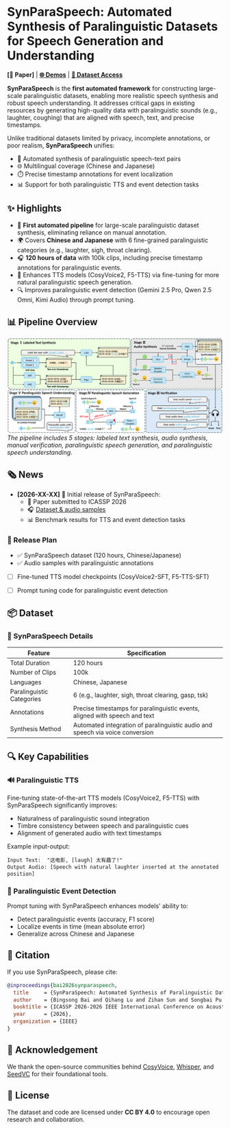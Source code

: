# SynParaSpeech: Automated Synthesis of Paralinguistic Datasets for Speech Generation and Understanding

**[📄 Paper]** | **[🌐 Demos](https://github.com/ShawnPi233/SynParaSpeech)** | **[🤗 Dataset Access](https://github.com/ShawnPi233/SynParaSpeech)**

**SynParaSpeech** is the **first automated framework** for constructing large-scale paralinguistic datasets, enabling more realistic speech synthesis and robust speech understanding. It addresses critical gaps in existing resources by generating high-quality data with paralinguistic sounds (e.g., laughter, coughing) that are aligned with speech, text, and precise timestamps.

Unlike traditional datasets limited by privacy, incomplete annotations, or poor realism, **SynParaSpeech** unifies:
- 🤖 Automated synthesis of paralinguistic speech-text pairs
- 🌐 Multilingual coverage (Chinese and Japanese)
- ⏱️ Precise timestamp annotations for event localization
- 📊 Support for both paralinguistic TTS and event detection tasks


## ✨ Highlights

- 🚀 **First automated pipeline** for large-scale paralinguistic dataset synthesis, eliminating reliance on manual annotation.  
- 🌍 Covers **Chinese and Japanese** with 6 fine-grained paralinguistic categories (e.g., laughter, sigh, throat clearing).  
- 🎧 **120 hours of data** with 100k clips, including precise timestamp annotations for paralinguistic events.  
- 🎤 Enhances TTS models (CosyVoice2, F5-TTS) via fine-tuning for more natural paralinguistic speech generation.  
- 🔍 Improves paralinguistic event detection (Gemini 2.5 Pro, Qwen 2.5 Omni, Kimi Audio) through prompt tuning.  


## 📊 Pipeline Overview

![SynParaSpeech Pipeline](statics/figs/synparaspeech.png)  
*The pipeline includes 5 stages: labeled text synthesis, audio synthesis, manual verification, paralinguistic speech generation, and paralinguistic speech understanding.*


## 🗞 News

- **[2026-XX-XX]** 🎉 Initial release of SynParaSpeech:
  - 📄 Paper submitted to ICASSP 2026
  - 🎧 [Dataset & audio samples](https://github.com/ShawnPi233/SynParaSpeech)
  - 📊 Benchmark results for TTS and event detection tasks

### 📅 Release Plan

* ✅ SynParaSpeech dataset (120 hours, Chinese/Japanese)
* ✅ Audio samples with paralinguistic annotations
* [ ] Fine-tuned TTS model checkpoints (CosyVoice2-SFT, F5-TTS-SFT)
* [ ] Prompt tuning code for paralinguistic event detection


## 📦 Dataset

### 📌 SynParaSpeech Details

| Feature                | Specification                                                                 |
|------------------------|-------------------------------------------------------------------------------|
| Total Duration         | 120 hours                                                                     |
| Number of Clips        | 100k                                                                          |
| Languages              | Chinese, Japanese                                                            |
| Paralinguistic Categories | 6 (e.g., laughter, sigh, throat clearing, gasp, tsk)                        |
| Annotations            | Precise timestamps for paralinguistic events, aligned with speech and text    |
| Synthesis Method       | Automated integration of paralinguistic audio and speech via voice conversion |


## 🔍 Key Capabilities

### 🔊 Paralinguistic TTS
Fine-tuning state-of-the-art TTS models (CosyVoice2, F5-TTS) with SynParaSpeech significantly improves:
- Naturalness of paralinguistic sound integration
- Timbre consistency between speech and paralinguistic cues
- Alignment of generated audio with text timestamps

Example input-output:
```text
Input Text:  "这电影, [laugh] 太有趣了!"
Output Audio: [Speech with natural laughter inserted at the annotated position]
```

### 🎯 Paralinguistic Event Detection
Prompt tuning with SynParaSpeech enhances models' ability to:
- Detect paralinguistic events (accuracy, F1 score)
- Localize events in time (mean absolute error)
- Generalize across Chinese and Japanese


## 📜 Citation

If you use SynParaSpeech, please cite:

```bibtex
@inproceedings{bai2026synparaspeech,
  title     = {SynParaSpeech: Automated Synthesis of Paralinguistic Datasets for Speech Generation and Understanding},
  author    = {Bingsong Bai and Qihang Lu and Zihan Sun and Songbai Pu and Wenbing Yang and Yingming Gao and Ya Li and Jun Gao},
  booktitle = {ICASSP 2026-2026 IEEE International Conference on Acoustics, Speech and Signal Processing (ICASSP)},
  year      = {2026},
  organization = {IEEE}
}
```


## 🙏 Acknowledgement
We thank the open-source communities behind [CosyVoice](https://github.com/FunAudioLLM/CosyVoice), [Whisper](https://github.com/openai/whisper), and [SeedVC](https://arxiv.org/abs/2411.09943) for their foundational tools.


## 🪪 License

The dataset and code are licensed under **CC BY 4.0** to encourage open research and collaboration.
